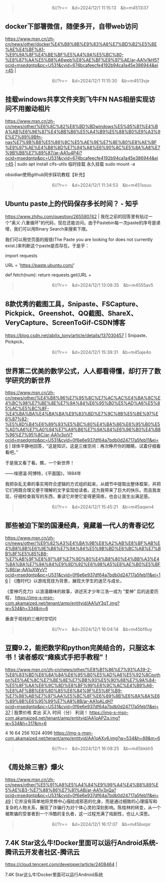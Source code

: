 
>　　　　　　　　6//?r=⭐　&d=2024/12/1 11:15:13　&b=m4513i37
## docker下部署微信，随便多开，自带web访问
https://www.msn.cn/zh-cn/news/other/docker%E4%B8%8B%E9%83%A8%E7%BD%B2%E5%BE%AE%E4%BF%A1-%E9%9A%8F%E4%BE%BF%E5%A4%9A%E5%BC%80-%E8%87%AA%E5%B8%A6web%E8%AE%BF%E9%97%AE/ar-AA1v1kH5?ocid=msedgntp&pc=U531&cvid=674bcafeecfe4192b94ca1a45e386944&ei=45
|

>　　　　　　　　6//?r=⭐　&d=2024/12/1 11:15:30　&b=m4513vje
## 挂载windows共享文件夹到飞牛FN NAS相册实现访问不用搬动相片
https://www.msn.cn/zh-cn/news/other/%E6%8C%82%E8%BD%BDwindows%E5%85%B1%E4%BA%AB%E6%96%87%E4%BB%B6%E5%A4%B9%E5%88%B0%E9%A3%9E%E7%89%9Bfn-nas%E7%9B%B8%E5%86%8C%E5%AE%9E%E7%8E%B0%E8%AE%BF%E9%97%AE%E4%B8%8D%E7%94%A8%E6%90%AC%E5%8A%A8%E7%9B%B8%E7%89%87/ar-AA1u4P4i?ocid=msedgntp&pc=U531&cvid=674bcafeecfe4192b94ca1a45e386944&ei=45
|
sudo apt install cifs-utils
临时挂载
永久挂载
sudo mount -a

obsidian使用github同步踩坑教程【补充】

>　　　　　　　　6//?r=⭐　&d=2024/12/1 11:34:53　&b=m451ssuu
## Ubuntu paste上的代码保存多长时间？ - 知乎
https://www.zhihu.com/question/265590742
|
我在之前的回答里有贴过一个"奥义·八重循环"的代码，现在还能访问。由于Pastebin每一次paste的序号是递增，我们可以用Binary Search来搜索下限。

我们可以用空页面的报错(The Paste you are looking for does not currently exist.)来判断这个paste是否存在。于是乎：

import requests

URL = 'https://paste.ubuntu.com/'

def fetch(num):
    return requests.get(URL +

>　　　　　　　　6//?r=⭐　&d=2024/12/1 13:08:35　&b=m4555av5
## 8款优秀的截图工具，Snipaste、FSCapture、Pickpick、Greenshot、QQ截图、ShareX、VeryCapture、ScreenToGif-CSDN博客
https://blog.csdn.net/abilix_tony/article/details/137030457
|
Snipaste、
Pickpick、

>　　　　　　　　6//?r=⭐　&d=2024/12/1 15:39:31　&b=m45aje4o
## 世界第二优美的数学公式，人人都看得懂，却打开了数学研究的新世界
https://www.msn.cn/zh-cn/news/other/%E4%B8%96%E7%95%8C%E7%AC%AC%E4%BA%8C%E4%BC%98%E7%BE%8E%E7%9A%84%E6%95%B0%E5%AD%A6%E5%85%AC%E5%BC%8F-%E4%BA%BA%E4%BA%BA%E9%83%BD%E7%9C%8B%E5%BE%97%E6%87%82-%E5%8D%B4%E6%89%93%E5%BC%80%E4%BA%86%E6%95%B0%E5%AD%A6%E7%A0%94%E7%A9%B6%E7%9A%84%E6%96%B0%E4%B8%96%E7%95%8C/ar-AA1v3oiV?ocid=msedgntp&pc=U531&cvid=0f6e6e937df64a7bdb0d24717a5feb11&ei=6
|
球体平静地回答，“这是知识，这是三维空间：再次睁开你的眼睛，试着仔细看看吧。”

于是我又看了看。瞧，一个新世界！

——埃德温·阿博特，《平面国》，1884年

我把杂乱无章的事实用符合逻辑的方式组织起来，从细节中提取出整体框架，并把它们用既合理又便于理解的文字呈现给读者。这为我带来了巨大的快乐。而且我发现，仔细检查我写的东西，重读它并使它变得更简练，也会让我生出满足感。

>　　　　　　　　6//?r=⭐　&d=2024/12/1 15:45:21　&b=m45aqwn4
## 那些被迫下架的国漫经典，竟藏着一代人的青春记忆
https://www.msn.cn/zh-cn/news/other/%E9%82%A3%E4%BA%9B%E8%A2%AB%E8%BF%AB%E4%B8%8B%E6%9E%B6%E7%9A%84%E5%9B%BD%E6%BC%AB%E7%BB%8F%E5%85%B8-%E7%AB%9F%E8%97%8F%E7%9D%80%E4%B8%80%E4%BB%A3%E4%BA%BA%E7%9A%84%E9%9D%92%E6%98%A5%E8%AE%B0%E5%BF%86/ar-AA1uXWyV?ocid=msedgntp&pc=U531&cvid=0f6e6e937df64a7bdb0d24717a5feb11&ei=16
|
《撸时代》以游戏竞技为背景，展现大学生的迷茫与成长，

《爱神巧克力》以浪漫趣味的故事，讲述天才少年江浩一成为 “爱神” 后的追爱历程，
https://img-s-msn-com.akamaized.net/tenant/amp/entityid/AA1uY3qT.img?w=534&h=334&m=6

垂直于视线的三维时空切片

>　　　　　　　　6//?r=⭐　&d=2024/12/1 16:04:14　&b=m45bf6uy
## 豆瓣9.2，能把数学和python完美结合的，只服这本书！读者感叹“瘫痪式手把手教程”！
https://www.msn.cn/zh-cn/news/other/%E8%B1%86%E7%93%A39-2-%E8%83%BD%E6%8A%8A%E6%95%B0%E5%AD%A6%E5%92%8Cpython%E5%AE%8C%E7%BE%8E%E7%BB%93%E5%90%88%E7%9A%84-%E5%8F%AA%E6%9C%8D%E8%BF%99%E6%9C%AC%E4%B9%A6-%E8%AF%BB%E8%80%85%E6%84%9F%E5%8F%B9-%E7%98%AB%E7%97%AA%E5%BC%8F%E6%89%8B%E6%8A%8A%E6%89%8B%E6%95%99%E7%A8%8B/ar-AA1oALdH?ocid=msedgntp&pc=U531&cvid=0f6e6e937df64a7bdb0d24717a5feb11&ei=37
|
股票价格
卖出
买入
时间（分）
利润！
https://img-s-msn-com.akamaized.net/tenant/amp/entityid/AA1oAPZq.img?w=534&h=317&m=6

4
16
64
256
1024
4096
https://img-s-msn-com.akamaized.net/tenant/amp/entityid/AA1oAXy6.img?w=534&h=88&m=6

>　　　　　　　　6//?r=⭐　&d=2024/12/1 16:08:25　&b=m45bkkh5
## 《周处除三害》爆火
https://www.msn.cn/zh-cn/news/other/%E5%91%A8%E5%A4%84%E9%99%A4%E4%B8%89%E5%AE%B3-%E7%88%86%E7%81%AB/ar-AA1v3xQa?ocid=msedgntp&pc=U531&cvid=0f6e6e937df64a7bdb0d24717a5feb11&ei=49
|
它并没有简单地将灵修中心描绘成邪恶的化身，而是通过细致的心理描写和复杂的人物关系，展现了诈骗行为对个体心灵的深刻影响。陈桂林的转变，从一个被欺骗的受害者到一个冷酷的复仇者，这一过程充满了戏剧性，也让人深思。

>　　　　　　　　6//?r=⭐　&d=2024/12/1 16:17:07　&b=m45bvqsr
## 7.4K Star这么牛!Docker里面可以运行Android系统-腾讯云开发者社区-腾讯云
https://cloud.tencent.com/developer/article/2408464
|

7.4K Star这么牛!Docker里面可以运行Android系统
